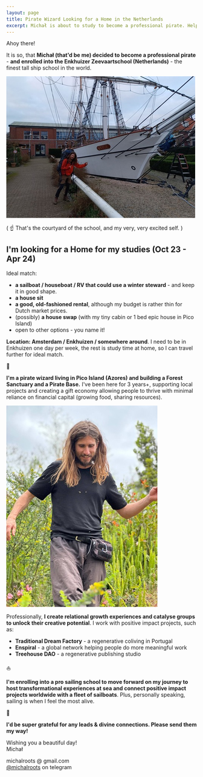 ```yaml
---
layout: page
title: Pirate Wizard Looking for a Home in the Netherlands
excerpt: Michał is about to study to become a professional pirate. Help!
---
```


Ahoy there!

It is so, that **Michał (that'd be me) decided to become a professional pirate** - **and enrolled into the Enkhuizer Zeevaartschool (Netherlands)** - the finest tall ship school in the world.

![Pirate Wizard Picture](/assets/pirate-wizard-lq.jpg)

( ☝️ That's the courtyard of the school, and my very, very excited self. )

## I'm looking for a Home for my studies (Oct 23 - Apr 24)

Ideal match:

- **a sailboat / houseboat / RV that could use a winter steward** - and keep it in good shape.  
- **a house sit**
- **a good, old-fashioned rental**, although my budget is rather thin for Dutch market prices.
- (possibly) **a house swap** (with my tiny cabin or 1 bed epic house in Pico Island)
- open to other options - you name it!

**Location: Amsterdam / Enkhuizen / somewhere around**. I need to be in Enkhuizen one day per week, the rest is study time at home, so I can travel further for ideal match.

🏡

**I'm a pirate wizard living in Pico Island (Azores) and building a Forest Sanctuary and a Pirate Base.** I've been here for 3 years+, supporting local projects and creating a gift economy allowing people to thrive with minimal reliance on financial capital (growing food, sharing resources).

![Michał guide pic](/assets/guide-michal-lq.jpg)

Professionally, **I create relational growth experiences and catalyse groups to unlock their creative potential**. I work with positive impact projects, such as:

- **Traditional Dream Factory** - a regenerative coliving in Portugal
- **Enspiral** - a global network helping people do more meaningful work
- **Treehouse DAO** - a regenerative publishing studio

⛵️

**I'm enrolling into a pro sailing school to move forward on my journey to host transformational experiences at sea and connect positive impact projects worldwide with a fleet of sailboats**. Plus, personally speaking, sailing is when I feel the most alive.

💜  
  
**I'd be super grateful for any leads & divine connections. Please send them my way!**  
  
Wishing you a beautiful day!  
Michał  

michalroots @ gmail.com <br>
[@michalroots](https://t.me/michalroots) on telegram

